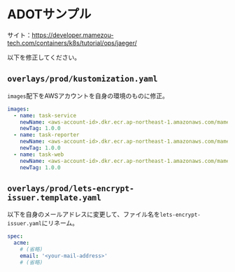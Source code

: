 # ADOTサンプル

サイト：<https://developer.mamezou-tech.com/containers/k8s/tutorial/ops/jaeger/>

以下を修正してください。

## `overlays/prod/kustomization.yaml`

`images`配下をAWSアカウントを自身の環境のものに修正。

```yaml
images:
  - name: task-service
    newName: <aws-account-id>.dkr.ecr.ap-northeast-1.amazonaws.com/mamezou-tech/task-service
    newTag: 1.0.0
  - name: task-reporter
    newName: <aws-account-id>.dkr.ecr.ap-northeast-1.amazonaws.com/mamezou-tech/task-reporter
    newTag: 1.0.0
  - name: task-web
    newName: <aws-account-id>.dkr.ecr.ap-northeast-1.amazonaws.com/mamezou-tech/task-web
    newTag: 1.0.0
```

## `overlays/prod/lets-encrypt-issuer.template.yaml`

以下を自身のメールアドレスに変更して、ファイル名を`lets-encrypt-issuer.yaml`にリネーム。

```yaml
spec:
  acme:
    # (省略)
    email: '<your-mail-address>'
    # (省略)
```
